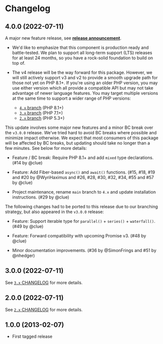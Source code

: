 # Changelog

## 4.0.0 (2022-07-11)

A major new feature release, see [**release announcement**](https://clue.engineering/2022/announcing-reactphp-async).

*   We'd like to emphasize that this component is production ready and battle-tested.
    We plan to support all long-term support (LTS) releases for at least 24 months,
    so you have a rock-solid foundation to build on top of.

*   The v4 release will be the way forward for this package. However, we will still
    actively support v3 and v2 to provide a smooth upgrade path for those not yet
    on PHP 8.1+. If you're using an older PHP version, you may use either version
    which all provide a compatible API but may not take advantage of newer language
    features. You may target multiple versions at the same time to support a wider range of
    PHP versions:

    * [`4.x` branch](https://github.com/reactphp/async/tree/4.x) (PHP 8.1+)
    * [`3.x` branch](https://github.com/reactphp/async/tree/3.x) (PHP 7.1+)
    * [`2.x` branch](https://github.com/reactphp/async/tree/2.x) (PHP 5.3+)

This update involves some major new features and a minor BC break over the
`v3.0.0` release. We've tried hard to avoid BC breaks where possible and
minimize impact otherwise. We expect that most consumers of this package will be
affected by BC breaks, but updating should take no longer than a few minutes.
See below for more details:

*   Feature / BC break: Require PHP 8.1+ and add `mixed` type declarations.
    (#14 by @clue)

*   Feature: Add Fiber-based `async()` and `await()` functions.
    (#15, #18, #19 and #20 by @WyriHaximus and #26, #28, #30, #32, #34, #55 and #57 by @clue)

*   Project maintenance, rename `main` branch to `4.x` and update installation instructions.
    (#29 by @clue)

The following changes had to be ported to this release due to our branching
strategy, but also appeared in the `v3.0.0` release:

*   Feature: Support iterable type for `parallel()` + `series()` + `waterfall()`.
    (#49 by @clue)

*   Feature: Forward compatibility with upcoming Promise v3.
    (#48 by @clue)

*   Minor documentation improvements.
    (#36 by @SimonFrings and #51 by @nhedger)

## 3.0.0 (2022-07-11)

See [`3.x` CHANGELOG](https://github.com/reactphp/async/blob/3.x/CHANGELOG.md) for more details.

## 2.0.0 (2022-07-11)

See [`2.x` CHANGELOG](https://github.com/reactphp/async/blob/2.x/CHANGELOG.md) for more details.

## 1.0.0 (2013-02-07)

* First tagged release
